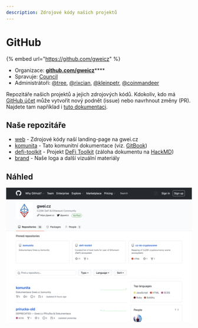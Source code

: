 ```yaml
---
description: Zdrojové kódy našich projektů
---
```


# GitHub

{% embed url="https://github.com/gweicz" %}

* Organizace: [**github.com/gweicz**](https://github.com/gweicz)****
* Spravuje: [Council](../council/)
* Administrátoři: [@tree](https://forum.gwei.cz/u/tree), [@rixcian](https://forum.gwei.cz/u/rixcian), [@kleinpetr](https://forum.gwei.cz/u/kleinpetr), [@coinmandeer](https://forum.gwei.cz/u/coinmandeer)

Repozitáře našich projektů a jejich zdrojových kódů. Kdokoliv, kdo má [GitHub účet](https://github.com/join) může vytvořit nový podnět (issue) nebo navrhnout změny (PR). Najdete tam například i [tuto dokumentaci](https://github.com/gweicz/komunita).

## Naše repozitáře

* [web](https://github.com/gweicz/web) - Zdrojové kódy naší landing-page na gwei.cz
* [komunita](https://github.com/gweicz/komunita) - Tato komunitní dokumentace (viz. [GitBook](gitbook.md))
* [defi-toolkit](https://github.com/gweicz/defi-toolkit) - Projekt [DeFi Toolkit](../dokumentace/defi-toolkit.md) (záloha dokumentu na [HackMD](hackmd.md))
* [brand](https://github.com/gweicz/brand) - Naše loga a další vizuální materiály

## Náhled

![Naše GitHub organizace](../.gitbook/assets/github-screenshot.png)

